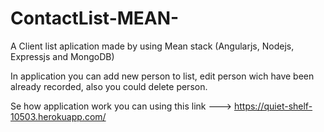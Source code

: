 # ContactList-MEAN-

A Client list aplication made by using Mean stack (Angularjs, Nodejs, Expressjs and MongoDB)

In application you can add new person to list, edit person wich have been already recorded, also you could delete person.


Se how application work you can using this link --->  https://quiet-shelf-10503.herokuapp.com/
